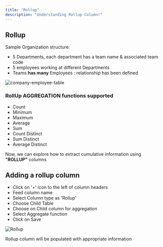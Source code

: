 ```yaml
---
title: "Rollup"
description: "Understanding Rollup Column!"
---
```


## Rollup

Sample Organization structure:

- 5 Departments, each department has a team name & associated team code
- 5 employees working at different Departments
- Teams **has many** Employees : relationship has been defined

![company-employee-table](https://github.com/nocodb/nocodb/assets/86527202/cbfb6278-9016-4913-b3c0-4a6549c660ac)

### RollUp AGGREGATION functions supported

- Count
- Minimum
- Maximum
- Average
- Sum
- Count Distinct
- Sum Distinct
- Average Distinct

Now, we can explore how to extract cumulative information using **"ROLLUP"** columns

## Adding a rollup column

- Click on '+' icon to the left of column headers
- Feed column name
- Select Column type as 'Rollup'
- Choose Child Table 
- Choose on ​Child column for aggregation
- Select ​Aggregate function
- Click on Save

![Rollup](https://github.com/nocodb/nocodb/assets/86527202/e93b0593-d0a3-4825-aad6-0c99c6433428)

Rollup column will be populated with appropriate information
